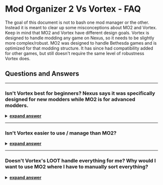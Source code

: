 # Mod Organizer 2 Vs Vortex - FAQ

The goal of this document is not to bash one mod manager or the other. Instead it is meant to clear up some misconceptions about MO2 and Vortex. Keep in mind that MO2 and Vortex have different design goals. Vortex is designed to handle modding any game on Nexus, so it needs to be slightly more complex/robust. MO2 was designed to handle Bethesda games and is optimized for that modding structure. It has since had compatibility added for other games, but still doesn't require the same level of robustness Vortex does. 

## Questions and Answers

---

### Isn't Vortex best for beginners? Nexus says it was specifically designed for new modders while MO2 is for advanced modders.

<details>

  <summary><u><b>expand answer</u></b></summary>

In my opinion no. I'm not saying Vortex doesn't work for beginners, but it doesn't help you build any skills or understanding either.

Vortex works great if you never plan on exceeding 20 mods or so. Once you pass that number, user intervention is required to manage conflicts and load order. Now you have a problem. You have lots of mods you want to use, but have no knowledge of how to handle conflicts and load order because Vortex has been doing it for you.

These are skills and knowledge you acquire immediately while using MO2 because it doesn't do anything in the background for you. Your knowledge will grow at a steady rate as you continue to add mods instead of the large spike of knowledge required for Vortex once it can no longer properly handle the number of mods you want to use. 

</details>

---

### Isn't Vortex easier to use / manage than MO2?

<details>

  <summary><u><b>expand answer</u></b></summary>

In some cases yes. If you have a small mod list Vortex can be simpler to use. However, once you start using custom rules it becomes quite complex. Meanwhile, MO2 has the same level of complexity regardless of how many mods you hae installed.

Vortex has all its information split up onto different screens. Installed/enabled mods, file overwrite rules, plugin order, plugin groups (LOOT groups), and plugin-to-plugin specific load order rules all have their own screen. It becomes quite difficult to remember what you have done previously which can lead to creating cyclical rules that can be quite difficult to troubleshot. (Yes, I have done this and it was a nightmare figuring out where I made the mistake) 

In contrast, you can see all file overwrites and plugin order at the same time in MO2. There is no switching from screen to screen, or trying to remember what other rules/groups you have created to manage things. In addition you use the same methods for managing file conflicts and plugin load order: drag and drop. Whichever mod/plugin is lower in the list wins.

</details>

---

### Doesn't Vortex's LOOT handle everything for me? Why would I want to use MO2 where I have to manually sort everything?

<details>

  <summary><u><b>expand answer</u></b></summary>

LOOT isn't perfect, at some point user intervention is required to properly handle conflicts. With Vortex you have to start working around LOOT's default sorting rules, which requires advanced knowledge of LOOT groups and plugin conflict resolution.

MO2 can run a basic version of LOOT, which will ensure plugins will be loaded after any plugins it has tagged as a master. Outside of that you are not confined to any specific sorting schema and can sort things in a way that makes sense for you.

</details>
